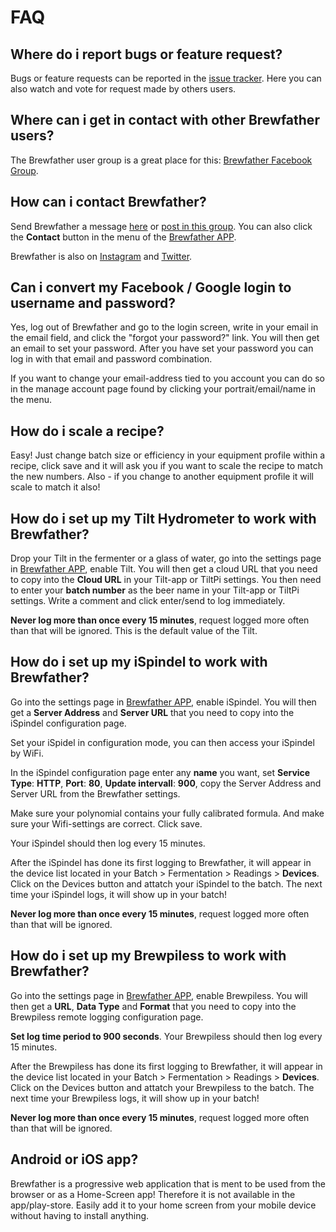 # FAQ

## Where do i report bugs or feature request?

Bugs or feature requests can be reported in the [issue tracker](https://bitbucket.org/brewfather/brewfather). Here you can also watch and vote for request made by others users.

## Where can i get in contact with other Brewfather users?

The Brewfather user group is a great place for this: [Brewfather Facebook Group](https://www.facebook.com/groups/brewfather).

## How can i contact Brewfather?

Send Brewfather a message [here](https://www.facebook.com/brewfather) or [post in this group](https://www.facebook.com/groups/brewfather). You can also click the **Contact** button in the menu of the [Brewfather APP](https://web.brewfather.app).

Brewfather is also on [Instagram](https://instagram.com/brewfatherapp) and [Twitter](https://twitter.com/brewfatherapp).

## Can i convert my Facebook / Google login to username and password?

Yes,  log out of Brewfather and go to the login screen, write in your email in the email field, and click the "forgot your password?" link. You will then get an email to set your password. After you have set your password you can log in with that email and password combination.  
  
If you want to change your email-address tied to you account you can do so in the manage account page found by clicking your portrait/email/name in the menu. 

## How do i scale a recipe?

Easy! Just change batch size or efficiency in your equipment profile within a recipe, click save and it will ask you if you want to scale the recipe to match the new numbers. Also - if you change to another equipment profile it will scale to match it also!

## How do i set up my Tilt Hydrometer to work with Brewfather?

Drop your Tilt in the fermenter or a glass of water, go into the settings page in [Brewfather APP](https://web.brewfather.app), enable Tilt. You will then get a cloud URL that you need to copy into the **Cloud URL** in your Tilt-app or TiltPi settings. You then need to enter your **batch number** as the beer name in your Tilt-app or TiltPi settings. Write a comment and click enter/send to log immediately.

**Never log more than once every 15 minutes**, request logged more often than that will be ignored. This is the default value of the Tilt.

## How do i set up my iSpindel to work with Brewfather?

Go into the settings page in [Brewfather APP](https://web.brewfather.app), enable iSpindel. You will then get a **Server Address** and **Server URL** that you need to copy into the iSpindel configuration page.

Set your iSpidel in configuration mode, you can then access your iSpindel by WiFi.

In the iSpindel configuration page enter any **name** you want, set **Service Type**: **HTTP**, **Port**: **80**, **Update intervall**: **900**, copy the Server Address and Server URL from the Brewfather settings.

Make sure your polynomial contains your fully calibrated formula. And make sure your Wifi-settings are correct. Click save.

Your iSpindel should then log every 15 minutes.

After the iSpindel has done its first logging to Brewfather, it will appear in the device list located in your Batch &gt; Fermentation &gt; Readings &gt; **Devices**. Click on the Devices button and attatch your iSpindel to the batch. The next time your iSpindel logs, it will show up in your batch!

**Never log more than once every 15 minutes**, request logged more often than that will be ignored.

## How do i set up my Brewpiless to work with Brewfather?

Go into the settings page in [Brewfather APP](https://web.brewfather.app), enable Brewpiless. You will then get a **URL**, **Data Type** and **Format** that you need to copy into the Brewpiless remote logging configuration page.

**Set log time period to 900 seconds**. Your Brewpiless should then log every 15 minutes.

After the Brewpiless has done its first logging to Brewfather, it will appear in the device list located in your Batch &gt; Fermentation &gt; Readings &gt; **Devices**. Click on the Devices button and attatch your Brewpiless to the batch. The next time your Brewpiless logs, it will show up in your batch!

**Never log more than once every 15 minutes**, request logged more often than that will be ignored.

## Android or iOS app?

Brewfather is a progressive web application that is ment to be used from the browser or as a Home-Screen app! Therefore it is not available in the app/play-store. Easily add it to your home screen from your mobile device without having to install anything.


